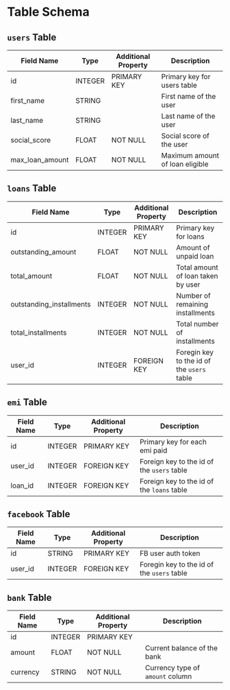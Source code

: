 # Table Schema

## `users` Table

| Field Name | Type | Additional Property | Description |
|------------|------|---------------------|-------------|
| id | INTEGER | PRIMARY KEY | Primary key for users table |
| first_name | STRING |  | First name of the user |
| last_name | STRING | | Last name of the user |
| social_score | FLOAT | NOT NULL | Social score of the user |
| max_loan_amount | FLOAT | NOT NULL | Maximum amount of loan eligible |

## `loans` Table

| Field Name | Type | Additional Property | Description |
|------------|------|---------------------|-------------|
| id | INTEGER | PRIMARY KEY | Primary key for loans |
| outstanding_amount | FLOAT | NOT NULL | Amount of unpaid loan |
| total_amount | FLOAT |  NOT NULL | Total amount of loan taken by user |
| outstanding_installments | INTEGER | NOT NULL | Number of remaining installments |
| total_installments | INTEGER | NOT NULL | Total number of installments |
| user_id | INTEGER | FOREIGN KEY | Foregin key to the id of the `users` table |

## `emi` Table

| Field Name | Type | Additional Property | Description |
|------------|------|---------------------|-------------|
| id | INTEGER | PRIMARY KEY | Primary key for each emi paid |
| user_id | INTEGER | FOREIGN KEY | Foreign key to the id of the `users` table |
| loan_id | INTEGER | FOREIGN KEY  | Foreign key to the id of the `loans` table |

## `facebook` Table

| Field Name | Type | Additional Property | Description |
|------------|------|---------------------|-------------|
| id | STRING | PRIMARY KEY | FB user auth token |
| user_id | INTEGER | FOREIGN KEY | Foregin key to the id of the `users` table |

## `bank` Table

| Field Name | Type | Additional Property | Description |
|------------|------|---------------------|-------------|
| id | INTEGER | PRIMARY KEY |  |
| amount | FLOAT | NOT NULL | Current balance of the bank |
| currency | STRING | NOT NULL | Currency type of `amount` column |